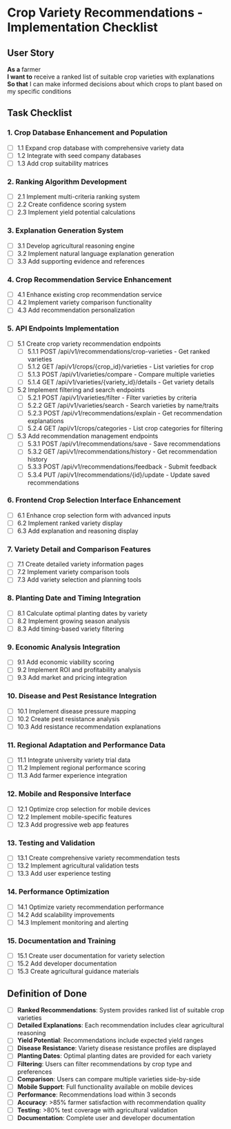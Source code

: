 # Crop Variety Recommendations - Implementation Checklist

## User Story
**As a** farmer  
**I want to** receive a ranked list of suitable crop varieties with explanations  
**So that** I can make informed decisions about which crops to plant based on my specific conditions

## Task Checklist

### 1. Crop Database Enhancement and Population
- [ ] 1.1 Expand crop database with comprehensive variety data
- [ ] 1.2 Integrate with seed company databases
- [ ] 1.3 Add crop suitability matrices

### 2. Ranking Algorithm Development
- [ ] 2.1 Implement multi-criteria ranking system
- [ ] 2.2 Create confidence scoring system
- [ ] 2.3 Implement yield potential calculations

### 3. Explanation Generation System
- [ ] 3.1 Develop agricultural reasoning engine
- [ ] 3.2 Implement natural language explanation generation
- [ ] 3.3 Add supporting evidence and references

### 4. Crop Recommendation Service Enhancement
- [ ] 4.1 Enhance existing crop recommendation service
- [ ] 4.2 Implement variety comparison functionality
- [ ] 4.3 Add recommendation personalization

### 5. API Endpoints Implementation
- [ ] 5.1 Create crop variety recommendation endpoints
  - [ ] 5.1.1 POST /api/v1/recommendations/crop-varieties - Get ranked varieties
  - [ ] 5.1.2 GET /api/v1/crops/{crop_id}/varieties - List varieties for crop
  - [ ] 5.1.3 POST /api/v1/varieties/compare - Compare multiple varieties
  - [ ] 5.1.4 GET /api/v1/varieties/{variety_id}/details - Get variety details
- [ ] 5.2 Implement filtering and search endpoints
  - [ ] 5.2.1 POST /api/v1/varieties/filter - Filter varieties by criteria
  - [ ] 5.2.2 GET /api/v1/varieties/search - Search varieties by name/traits
  - [ ] 5.2.3 POST /api/v1/recommendations/explain - Get recommendation explanations
  - [ ] 5.2.4 GET /api/v1/crops/categories - List crop categories for filtering
- [ ] 5.3 Add recommendation management endpoints
  - [ ] 5.3.1 POST /api/v1/recommendations/save - Save recommendations
  - [ ] 5.3.2 GET /api/v1/recommendations/history - Get recommendation history
  - [ ] 5.3.3 POST /api/v1/recommendations/feedback - Submit feedback
  - [ ] 5.3.4 PUT /api/v1/recommendations/{id}/update - Update saved recommendations

### 6. Frontend Crop Selection Interface Enhancement
- [ ] 6.1 Enhance crop selection form with advanced inputs
- [ ] 6.2 Implement ranked variety display
- [ ] 6.3 Add explanation and reasoning display

### 7. Variety Detail and Comparison Features
- [ ] 7.1 Create detailed variety information pages
- [ ] 7.2 Implement variety comparison tools
- [ ] 7.3 Add variety selection and planning tools

### 8. Planting Date and Timing Integration
- [ ] 8.1 Calculate optimal planting dates by variety
- [ ] 8.2 Implement growing season analysis
- [ ] 8.3 Add timing-based variety filtering

### 9. Economic Analysis Integration
- [ ] 9.1 Add economic viability scoring
- [ ] 9.2 Implement ROI and profitability analysis
- [ ] 9.3 Add market and pricing integration

### 10. Disease and Pest Resistance Integration
- [ ] 10.1 Implement disease pressure mapping
- [ ] 10.2 Create pest resistance analysis
- [ ] 10.3 Add resistance recommendation explanations

### 11. Regional Adaptation and Performance Data
- [ ] 11.1 Integrate university variety trial data
- [ ] 11.2 Implement regional performance scoring
- [ ] 11.3 Add farmer experience integration

### 12. Mobile and Responsive Interface
- [ ] 12.1 Optimize crop selection for mobile devices
- [ ] 12.2 Implement mobile-specific features
- [ ] 12.3 Add progressive web app features

### 13. Testing and Validation
- [ ] 13.1 Create comprehensive variety recommendation tests
- [ ] 13.2 Implement agricultural validation tests
- [ ] 13.3 Add user experience testing

### 14. Performance Optimization
- [ ] 14.1 Optimize variety recommendation performance
- [ ] 14.2 Add scalability improvements
- [ ] 14.3 Implement monitoring and alerting

### 15. Documentation and Training
- [ ] 15.1 Create user documentation for variety selection
- [ ] 15.2 Add developer documentation
- [ ] 15.3 Create agricultural guidance materials

## Definition of Done
- [ ] **Ranked Recommendations**: System provides ranked list of suitable crop varieties
- [ ] **Detailed Explanations**: Each recommendation includes clear agricultural reasoning
- [ ] **Yield Potential**: Recommendations include expected yield ranges
- [ ] **Disease Resistance**: Variety disease resistance profiles are displayed
- [ ] **Planting Dates**: Optimal planting dates are provided for each variety
- [ ] **Filtering**: Users can filter recommendations by crop type and preferences
- [ ] **Comparison**: Users can compare multiple varieties side-by-side
- [ ] **Mobile Support**: Full functionality available on mobile devices
- [ ] **Performance**: Recommendations load within 3 seconds
- [ ] **Accuracy**: >85% farmer satisfaction with recommendation quality
- [ ] **Testing**: >80% test coverage with agricultural validation
- [ ] **Documentation**: Complete user and developer documentation
